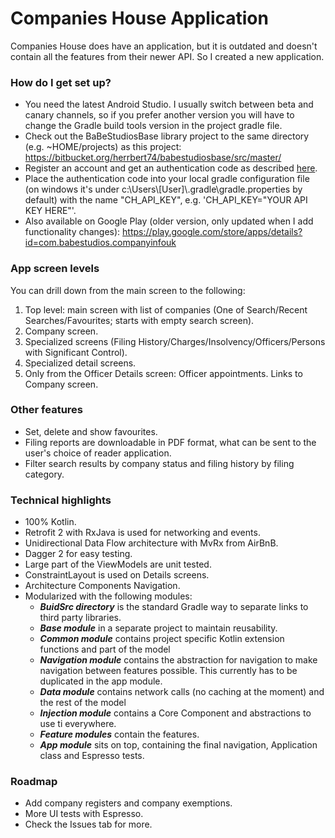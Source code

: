# Companies House Application #

Companies House does have an application, but it is outdated and doesn't contain all the features from their newer API. So I created a new application.

### How do I get set up? ###

* You need the latest Android Studio. I usually switch between beta and canary channels, so if you prefer another version you will have to change the Gradle build tools version in the project gradle file.
* Check out the BaBeStudiosBase library project to the same directory (e.g. ~HOME/projects) as this project:
https://bitbucket.org/herrbert74/babestudiosbase/src/master/
* Register an account and get an authentication code as described [here](https://developer.companieshouse.gov.uk/api/docs/index/gettingStarted.html).
* Place the authentication code into your local gradle configuration file (on windows it's under c:\Users\\[User]\\.gradle\gradle.properties by default) with the name
"CH_API_KEY", e.g. 'CH_API_KEY="YOUR API KEY HERE"'.
* Also available on Google Play (older version, only updated when I add functionality changes):
https://play.google.com/store/apps/details?id=com.babestudios.companyinfouk

### App screen levels ###

You can drill down from the main screen to the following:
1. Top level: main screen with list of companies (One of Search/Recent Searches/Favourites; starts with empty search screen).
1. Company screen.
1. Specialized screens (Filing History/Charges/Insolvency/Officers/Persons with Significant Control).
1. Specialized detail screens.
1. Only from the Officer Details screen: Officer appointments. Links to Company screen.

### Other features ###

* Set, delete and show favourites.
* Filing reports are downloadable in PDF format, what can be sent to the user's choice of reader application.
* Filter search results by company status and filing history by filing category.

### Technical highlights ###

* 100% Kotlin.
* Retrofit 2 with RxJava is used for networking and events.
* Unidirectional Data Flow architecture with MvRx from AirBnB. 
* Dagger 2 for easy testing.
* Large part of the ViewModels are unit tested.
* ConstraintLayout is used on Details screens.
* Architecture Components Navigation.
* Modularized with the following modules:
    * <i><b>BuidSrc directory</b></i> is the standard Gradle way to separate links to third party libraries.
    * <i><b>Base module</b></i> in a separate project to maintain reusability.
    * <i><b>Common module</b></i> contains project specific Kotlin extension functions and part of the model
    * <i><b>Navigation module</b></i> contains the abstraction for navigation to make navigation between features possible. This currently has to be duplicated in the app module.
    * <i><b>Data module</b></i> contains network calls (no caching at the moment) and the rest of the model
    * <i><b>Injection module</b></i> contains a Core Component and abstractions to use ti everywhere.
    * <i><b>Feature modules</b></i> contain the features.
    * <i><b>App module</b></i> sits on top, containing the final navigation, Application class and Espresso tests. 

### Roadmap ###

* Add company registers and company exemptions.
* More UI tests with Espresso.
* Check the Issues tab for more.